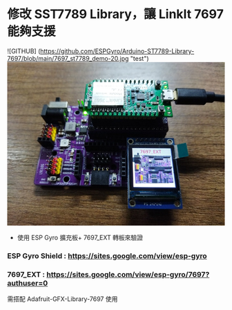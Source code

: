 # 修改 SST7789 Library，讓 LinkIt 7697 能夠支援

![GITHUB] (https://github.com/ESPGyro/Arduino-ST7789-Library-7697/blob/main/7697_st7789_demo-20.jpg "test")
![alt text](https://github.com/ESPGyro/Arduino-ST7789-Library-7697/blob/main/7697_st7789_demo-20.jpg?raw=true)

- 使用 ESP Gyro 擴充板+ 7697_EXT 轉板來驗證

### ESP Gyro Shield :  https://sites.google.com/view/esp-gyro

### 7697_EXT : https://sites.google.com/view/esp-gyro/7697?authuser=0

需搭配 Adafruit-GFX-Library-7697 使用
